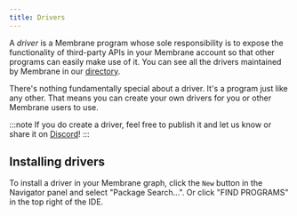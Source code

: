 ```yaml
---
title: Drivers
---
```


A _driver_ is a Membrane program whose sole responsibility is to expose the functionality of third-party APIs in your Membrane account so that other programs can easily make use of it. You can see all the drivers maintained by Membrane in our <a href="https://github.com/membrane-io/directory" target="_blank">directory</a>.

There's nothing fundamentally special about a driver. It's a program just like any other. That means you can create your own drivers for you or other Membrane users to use.

:::note
If you do create a driver, feel free to publish it and let us know or share it on <a href="https://discord.gg/4RHyJDV8kj" target="_blank">Discord</a>!
:::

## Installing drivers

To install a driver in your Membrane graph, click the `New` button in the Navigator panel and select "Package Search...". Or click "FIND PROGRAMS" in the top right of the IDE.
